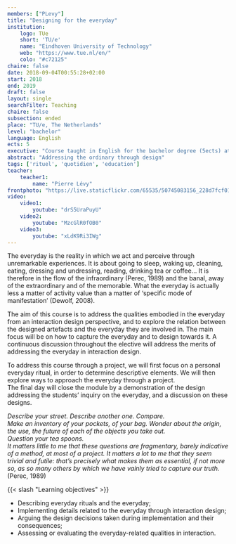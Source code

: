 ```yaml
---
members: ["PLevy"]
title: "Designing for the everyday"
institution:
    logo: TUe
    short: 'TU/e'
    name: "Eindhoven University of Technology"
    web: "https://www.tue.nl/en/"
    colo: "#c72125"
chaire: false
date: 2018-09-04T00:55:28+02:00
start: 2018
end: 2019
draft: false
layout: single
searchFilter: Teaching
chaire: false
subsection: ended
place: "TU/e, The Netherlands"
level: "bachelor"
language: English
ects: 5
executive: "Course taught in English for the bachelor degree (5ects) at TU/e, The Netherlands by Pierre Lévy."
abstract: "Addressing the ordinary through design"
tags: ['rituel', 'quotidien', 'education']
teacher:
    teacher1:
        name: "Pierre Lévy"
frontphoto: "https://live.staticflickr.com/65535/50745083156_228d7fcf01.jpg"
video:
    video1:
        youtube: "drS5UraPuyU"
    video2:
        youtube: "MzcGlR0fOB0"
    video3:
        youtube: "xLdK9Ri3IWg"
---
```


The everyday is the reality in which we act and perceive through unremarkable experiences. It is about going to sleep, waking up, cleaning, eating, dressing and undressing, reading, drinking tea or coffee… It is therefore in the flow of the infraordinary (Perec, 1989) and the banal, away of the extraordinary and of the memorable. What the everyday is actually less a matter of activity value than a matter of ‘specific mode of manifestation’ (Dewolf, 2008).

The aim of this course is to address the qualities embodied in the everyday from an interaction design perspective, and to explore the relation between the designed artefacts and the everyday they are involved in. The main focus will be on how to capture the everyday and to design towards it. A continuous discussion throughout the elective will address the merits of addressing the everyday in interaction design.

To address this course through a project, we will first focus on a personal everyday ritual, in order to determine descriptive elements. We will then explore ways to approach the everyday through a project.  
The final day will close the module by a demonstration of the design addressing the students’ inquiry on the everyday, and a discussion on these designs.

*Describe your street. Describe another one. Compare.  
Make an inventory of your pockets, of your bag. Wonder about the origin, the use, the future of each of the objects you take out.  
Question your tea spoons.  
It matters little to me that these questions are fragmentary, barely indicative of a method, at most of a project. It matters a lot to me that they seem trivial and futile: that’s precisely what makes them as essential, if not more so, as so many others by which we have vainly tried to capture our truth.* (Perec, 1989)

{{< slash "Learning objectives" >}}
- Describing everyday rituals and the everyday;
- Implementing details related to the everyday through interaction design;
- Arguing the design decisions taken during implementation and their consequences;
- Assessing or evaluating the everyday-related qualities in interaction.
